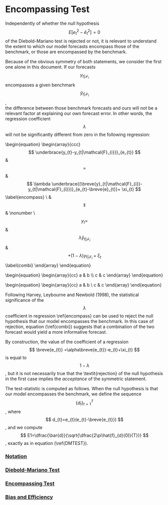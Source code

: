 # Encompassing Test 

Independently of whether the null hypothesis $$ E[e^2_{t}-\breve{e}^2_{t}]=0 $$  of the 
Diebold-Mariano test is rejected or not, it is relevant 
to understand the extent to which our model forecasts encompass those of the benchmark, 
or those are encompassed by the benchmark.  

Because of the obvious symmetry of both statements, we consider the first one alone in this document. 
If our forecasts $$ y_{t|\mathcal{F}_{i}} $$ 
encompasses a given benchmark 
$$ \breve{y}_{t|\mathcal{F}_{i}} $$ ,  
the difference between those benchmark forecasts and ours will not be a relevant factor 
at explaining our own forecast error. In other words, the regression coefficient $$ \lambda $$ 
will not be significantly different from zero in the following regression:

\begin{equation}
\begin{array}{ccc}
 $$ \underbrace{y_{t}-y_{t|\mathcal{F}_{i}}}_{e_{t}} $$ &  $$ = $$  &  $$ \lambda \underbrace{(\breve{y}_{t|\mathcal{F}_{i}}-y_{t|\mathcal{F}_{i}})}_{e_{t}-\breve{e}_{t}}+ \xi_{t}  $$  \label{encompass} \\
&  $$ \Updownarrow  $$  & \nonumber \\
 $$  y_{t}= $$ &  $$ \lambda \breve{y}_{t|\mathcal{F}_{i}} $$ &   $$ + (1-\lambda) y_{t|\mathcal{F}_{i}}+ \xi_{t}  $$ \label{combi}
\end{array}
\end{equation}



\begin{equation}
\\begin{array}{cc}
  a & b \\\\
  c & c
\\end{array}
\end{equation}

\begin{equation}
\begin{array}{cc}
  a & b \\
  c & c
\end{array}
\end{equation}

Following Harvey, Leybourne and Newbold (1998), the statistical significance 
of the $$ \lambda $$ coefficient in regression \ref{encompass} can be used to reject 
the null hypothesis that our model encompasses the benchmark. In this case of rejection, 
equation (\ref{combi}) suggests that a combination of the two forecast would yield a 
more informative forecast. 

By construction, the value of the coefficient of a regression 
$$ \breve{e_{t}} =\alpha\breve{e_{t}}-e_{t}+\xi_{t} $$ is equal to $$ 1-\lambda $$, 
but it is not necessarily true that the \textit{rejection} of the 
null hypothesis in the first case implies the *acceptance*  of the symmetric statement.

The test-statistic is computed as follows. When the null hypothesis is that our model encompasses the benchmark, we define the sequence 
$$ \{d_{t}\}^{T}_{t=1} $$ , where $$ d_{t}=e_{t}(e_{t}-\breve{e_{t}}) $$ , and we 
compute $$ E1=\dfrac{\bar{d}}{\sqrt{\dfrac{2\pi\hat{f}_{d}(0)}{T}}} $$ , exactly as in equation (\ref{DMTEST}).  

  
### [Notation](notation.md)
### [Diebold-Mariano Test](dmtest.md)
### [Encompassing Test](encompassing.md)
### [Bias and Efficiency](bias.md)
